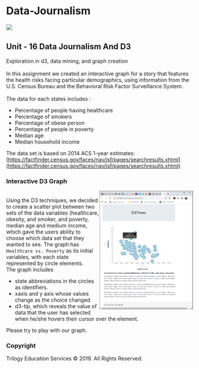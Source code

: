 # Data-Journalism <br>
<img src="https://d3js.org/preview.png" width="1080"><br>

## Unit - 16 Data Journalism And D3
Exploration in d3, data mining, and graph creation <br>
<br>
In this assignment we created an interactive graph for a story that features  the health risks facing particular demographics, using information from the U.S. Census Bureau and the Behavioral Risk Factor Surveillance System.<br>
<br>
The data for each states includes : <br>
- Percentage of people having healthcare
- Percentage of smokers
- Percentage of obese person
- Percentage of people in poverty
- Median age
- Median household income

The data set is based on 2014 ACS 1-year estimates: [https://factfinder.census.gov/faces/nav/jsf/pages/searchresults.xhtml](https://factfinder.census.gov/faces/nav/jsf/pages/searchresults.xhtml)
<br>
### Interactive D3 Graph
<img align="right" src="Images/Screenshot.png" width="50%"><br>
Using the D3 techniques, we decided to create a scatter plot between two sets of the data variables (healthcare, obesity, and smoker, and poverty, median age and medium income, which gave the users ability to choose which data set that they wanted to see. The graph has `Healthcare vs. Poverty` as its initial variables, with each state represented by circle elements. <br>
The graph includes <br>
- state abbreviations in the circles as identifiers.
- xaxis and y axis whose values change as the choice changed
- d3-tip, which reveals the value of data that the user has selected when he/she hovers their cursor over the element.

Please try to play with our graph.<br>

### Copyright

Trilogy Education Services © 2019. All Rights Reserved.
